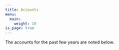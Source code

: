 ```yaml
---
title: Accounts
menu:
  main:
    weight: 10
is_page: true
---
```


The accounts for the past few years are noted below.

